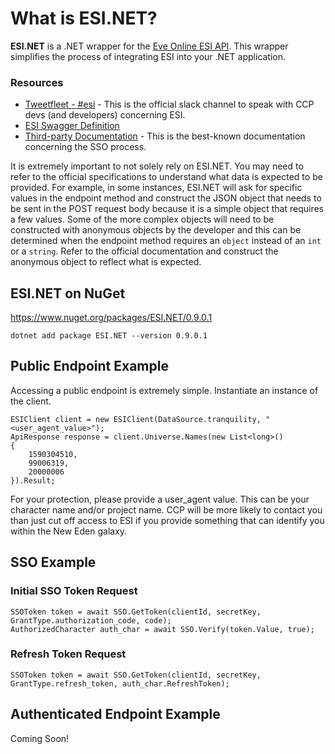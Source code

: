 # What is ESI.NET?

**ESI.NET** is a .NET wrapper for the [Eve Online ESI API](https://esi.tech.ccp.is/latest/). This wrapper simplifies the process of integrating ESI into your .NET application.

### Resources
* [Tweetfleet - #esi](https://tweetfleet.slack.com/messages/C30KX8UUX/) - This is the official slack channel to speak with CCP devs (and developers) concerning ESI.
* [ESI Swagger Definition](https://esi.tech.ccp.is/swagger.json)
* [Third-party Documentation](https://eveonline-third-party-documentation.readthedocs.io/en/latest/) - This is the best-known documentation concerning the SSO process.

It is extremely important to not solely rely on ESI.NET. You may need to refer to the official specifications to understand what data is expected to be provided. For example, in some instances, ESI.NET will ask for specific values in the endpoint method and construct the JSON object that needs to be sent in the POST request body because it is a simple object that requires a few values. Some of the more complex objects will need to be constructed with anonymous objects by the developer and this can be determined when the endpoint method requires an `object` instead of an `int` or a `string`. Refer to the official documentation and construct the anonymous object to reflect what is expected.

## ESI.NET on NuGet
https://www.nuget.org/packages/ESI.NET/0.9.0.1

`dotnet add package ESI.NET --version 0.9.0.1 `

## Public Endpoint Example
Accessing a public endpoint is extremely simple. Instantiate an instance of the client.
```
ESIClient client = new ESIClient(DataSource.tranquility, "<user_agent_value>");
ApiResponse response = client.Universe.Names(new List<long>()
{
    1590304510,
    99006319,
    20000006
}).Result;
```
For your protection, please provide a user_agent value. This can be your character name and/or project name. CCP will be more likely to contact you than just cut off access to ESI if you provide something that can identify you within the New Eden galaxy.

## SSO Example

### Initial SSO Token Request
```
SSOToken token = await SSO.GetToken(clientId, secretKey, GrantType.authorization_code, code);
AuthorizedCharacter auth_char = await SSO.Verify(token.Value, true);
```
### Refresh Token Request
```
SSOToken token = await SSO.GetToken(clientId, secretKey, GrantType.refresh_token, auth_char.RefreshToken);
```


## Authenticated Endpoint Example

Coming Soon!


